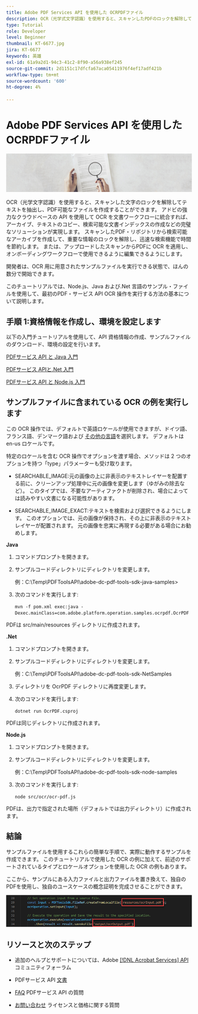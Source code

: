 ```yaml
---
title: Adobe PDF Services API を使用した OCRPDFファイル
description: OCR（光学式文字認識）を使用すると、スキャンしたPDFのロックを解除してテキストを抽出し、検索可能なファイルを作成できます
type: Tutorial
role: Developer
level: Beginner
thumbnail: KT-6677.jpg
jira: KT-6677
keywords: 英雄
exl-id: 61a9a2d1-94c3-41c2-8f90-a56a938ef245
source-git-commit: 2d1151c17dfcfa67aca05411976f4ef17adf421b
workflow-type: tm+mt
source-wordcount: '600'
ht-degree: 4%

---
```


# Adobe PDF Services API を使用した OCRPDFファイル

![PDFHero 画像の作成](assets/OCR_hero.jpg)

OCR（光学文字認識）を使用すると、スキャンした文字のロックを解除してテキストを抽出し、PDF可能なファイルを作成することができます。 アドビの強力なクラウドベースの API を使用して OCR を文書ワークフローに統合すれば、アーカイブ、テキストのコピー、検索可能な文書インデックスの作成などの完璧なソリューションが実現します。 スキャンしたPDF・リポジトリから検索可能なアーカイブを作成して、重要な情報のロックを解除し、迅速な検索機能で時間を節約します。 または、アップロードしたスキャンからPDFに OCR を適用し、オンボーディングワークフローで使用できるように編集できるようにします。

開発者は、OCR 用に用意されたサンプルファイルを実行できる状態で、ほんの数分で開始できます。

このチュートリアルでは、Node.js、Java および.Net 言語のサンプル・ファイルを使用して、最初のPDF・サービス API OCR 操作を実行する方法の基本について説明します。

## 手順 1:資格情報を作成し、環境を設定します

以下の入門チュートリアルを使用して、API 資格情報の作成、サンプルファイルのダウンロード、環境の設定を行います。

[PDFサービス API と Java 入門](gettingstartedjava.md)

[PDFサービス APIと.Net 入門](gettingstartednet.md)

[PDFサービス API と Node.js 入門](createpdffromhtml.md)

## サンプルファイルに含まれている OCR の例を実行します

この OCR 操作では、デフォルトで英語ロケールが使用できますが、ドイツ語、フランス語、デンマーク語および [その他の言語](https://opensource.adobe.com/pdftools-sdk-docs/release/latest/howtos.html#ocr-with-explicit-language)を選択します。 デフォルトは en-us ロケールです。

特定のロケールを含む OCR 操作でオプションを渡す場合、メソッドは 2 つのオプションを持つ「type」パラメーターも受け取ります。

* SEARCHABLE_IMAGE:元の画像の上に非表示のテキストレイヤーを配置する前に、クリーンアップ処理中に元の画像を変更します（ゆがみの除去など）。 このタイプでは、不要なアーティファクトが削除され、場合によっては読みやすい文書になる可能性があります。

* SEARCHABLE_IMAGE_EXACT:テキストを検索および選択できるようにします。 このオプションでは、元の画像が保持され、その上に非表示のテキストレイヤーが配置されます。 元の画像を忠実に再現する必要がある場合にお勧めします。

**Java**

1. コマンドプロンプトを開きます。

1. サンプルコードディレクトリにディレクトリを変更します。

   例：C:\Temp\PDFToolsAPI\adobe-dc-pdf-tools-sdk-java-samples>

1. 次のコマンドを実行します:

   `mvn -f pom.xml exec:java -Dexec.mainClass=com.adobe.platform.operation.samples.ocrpdf.OcrPDF`

PDFは src/main/resources ディレクトリに作成されます。

**.Net**

1. コマンドプロンプトを開きます。

1. サンプルコードディレクトリにディレクトリを変更します。

   例：C:\Temp\PDFToolsAPI\adobe-dc-pdf-tools-sdk-NetSamples

1. ディレクトリを OcrPDF ディレクトリに再度変更します。

1. 次のコマンドを実行します:

   `dotnet run OcrPDF.csproj`

PDFは同じディレクトリに作成されます。

**Node.js**

1. コマンドプロンプトを開きます。

1. サンプルコードディレクトリにディレクトリを変更します。

   例：C:\Temp\PDFToolsAPI\adobe-dc-pdf-tools-sdk-node-samples

1. 次のコマンドを実行します:

   `node src/ocr/ocr-pdf.js`

PDFは、出力で指定された場所（デフォルトでは出力ディレクトリ）に作成されます。

## 結論

サンプルファイルを使用するこれらの簡単な手順で、実際に動作するサンプルを作成できます。 このチュートリアルで使用した OCR の例に加えて、前述のサポートされているタイプとロケールオプションを使用した OCR の例もあります。

ここから、サンプルにある入力ファイルと出力ファイルを置き換えて、独自のPDFを使用し、独自のユースケースの概念証明を完成させることができます。

![概念実証](assets/OCR_poc.png)

## リソースと次のステップ

* 追加のヘルプとサポートについては、Adobe [[!DNL Acrobat Services] API](https://community.adobe.com/t5/document-cloud-sdk/bd-p/Document-Cloud-SDK?page=1&amp;sort=latest_replies&amp;filter=all) コミュニティフォーラム

* PDFサービス API [文書](https://www.adobe.com/go/pdftoolsapi_doc)

* [FAQ](https://community.adobe.com/t5/document-cloud-sdk/faq-for-document-services-pdf-tools-api/m-p/10726197) PDFサービス API の質問

* [お問い合わせ](https://www.adobe.com/go/pdftoolsapi_requestform) ライセンスと価格に関する質問
